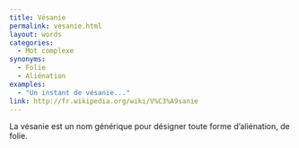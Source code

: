 ```yaml
---
title: Vésanie
permalink: vesanie.html
layout: words
categories:
  - Mot complexe
synonyms:
  - Folie
  - Aliénation
examples:
  - "Un instant de vésanie..."
link: http://fr.wikipedia.org/wiki/V%C3%A9sanie
---
```


La vésanie est un nom générique pour désigner toute forme d’aliénation, de folie.
